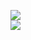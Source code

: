 [![](https://img.shields.io/badge/Made%20With-Github%20Spray-lightgrey.svg?style=for-the-badge&logo=github)](https://github.com/Annihil/github-spray#29318)  
[![](https://i.imgur.com/2DrTn0Z.gif)](https://github.com/Annihil/github-spray)